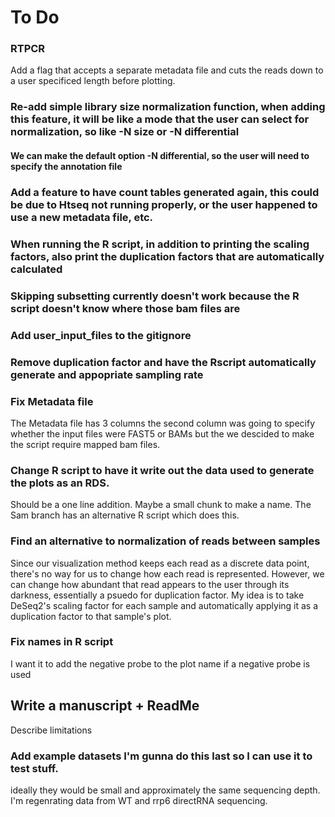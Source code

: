 # To Do

### RTPCR
Add a flag that accepts a separate metadata file and cuts the reads down to a user specificed length before plotting.

### Re-add simple library size normalization function, when adding this feature, it will be like a mode that the user can select for normalization, so like -N size or -N differential 
#### We can make the default option -N differential, so the user will need to specify the annotation file

### Add a feature to have count tables generated again, this could be due to Htseq not running properly, or the user happened to use a new metadata file, etc. 

### When running the R script, in addition to printing the scaling factors, also print the duplication factors that are automatically calculated 

### Skipping subsetting currently doesn't work because the R script doesn't know where those bam files are 

### Add user_input_files to the gitignore

### Remove duplication factor and have the Rscript automatically generate and appopriate sampling rate

### Fix Metadata file
The Metadata file has 3 columns the second column was going to specify whether the input files were FAST5 or BAMs but the we descided to make the script require mapped bam files. 

### Change R script to have it write out the data used to generate the plots as an RDS. 
Should be a one line addition. Maybe a small chunk to make a name. The Sam branch has an alternative R script which does this.

### Find an alternative to normalization of reads between samples
Since our visualization method keeps each read as a discrete data point, there's no way for us to change how each read is represented. However, we can change how abundant that read appears to the user through its darkness, essentially a psuedo for duplication factor. My idea is to take DeSeq2's scaling factor for each sample and automatically applying it as a duplication factor to that sample's plot. 

### Fix names in R script
I want it to add the negative probe to the plot name if a negative probe is used

## Write a manuscript + ReadMe

Describe limitations

### Add example datasets I'm gunna do this last so I can use it to test stuff.

ideally they would be small and approximately the same sequencing depth.
I'm regenrating data from WT and rrp6 directRNA sequencing. 
